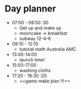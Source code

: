 

# Day planner

- 07:00 - 08:50 :30
	- Get up and make up
	- mooncake -> breakfast
	- subway 12-4-6 
- 09:10 - 12:10 
	- tutorial math Australia AMC
- 13:00-14:00
	- launch time!
- 15:00-17:00
	- washing cloths 
- 17:20 - 18:30 :20
	- ==game make plan !!!==